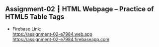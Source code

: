 ## Assignment-02 ┇ HTML Webpage – Practice of HTML5 Table Tags
- Firebase Link: </br>
https://assignment-02-e7984.web.app </br>
https://assignment-02-e7984.firebaseapp.com
